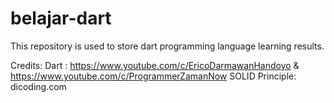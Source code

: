 # belajar-dart
This repository is used to store dart programming language learning results.

Credits:
Dart : https://www.youtube.com/c/EricoDarmawanHandoyo & https://www.youtube.com/c/ProgrammerZamanNow
SOLID Principle: dicoding.com

